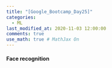 ```yaml
---
title: "[Google_Bootcamp_Day25]"
categories: 
  - ML
last_modified_at: 2020-11-03 12:00:00
comments: true
use_math: true # MathJax On
---
```


#### Face recognition
